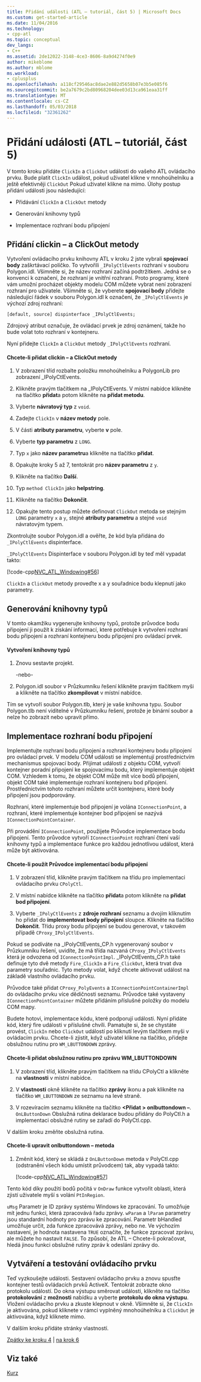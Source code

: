 ```yaml
---
title: Přidání události (ATL – tutoriál, část 5) | Microsoft Docs
ms.custom: get-started-article
ms.date: 11/04/2016
ms.technology:
- cpp-atl
ms.topic: conceptual
dev_langs:
- C++
ms.assetid: 2de12022-3148-4ce3-8606-8a9d4274f0e9
author: mikeblome
ms.author: mblome
ms.workload:
- cplusplus
ms.openlocfilehash: a118cf29546ac8dae2e882d5658b07e3b5e085f6
ms.sourcegitcommit: be2a7679c2bd80968204dee03d13ca961eaa31ff
ms.translationtype: MT
ms.contentlocale: cs-CZ
ms.lasthandoff: 05/03/2018
ms.locfileid: "32361262"
---
```

# <a name="adding-an-event-atl-tutorial-part-5"></a>Přidání události (ATL – tutoriál, část 5)
V tomto kroku přidáte `ClickIn` a `ClickOut` události do vašeho ATL ovládacího prvku. Bude platit `ClickIn` událost, pokud uživatel klikne v mnohoúhelníku a ještě efektivněji `ClickOut` Pokud uživatel klikne na mimo. Úlohy postup přidání události jsou následující:  
  
-   Přidávání `ClickIn` a `ClickOut` metody  
  
-   Generování knihovny typů  
  
-   Implementace rozhraní bodu připojení  
  
## <a name="adding-the-clickin-and-clickout-methods"></a>Přidání clickin – a ClickOut metody  
 Vytvoření ovládacího prvku knihovny ATL v kroku 2 jste vybrali **spojovací body** zaškrtávací políčko. To vytvořili `_IPolyCtlEvents` rozhraní v souboru Polygon.idl. Všimněte si, že název rozhraní začíná podtržítkem. Jedná se o konvenci k označení, že rozhraní je vnitřní rozhraní. Proto programy, které vám umožní procházet objekty modelu COM můžete vybrat není zobrazení rozhraní pro uživatele. Všimněte si, že vyberete **spojovací body** přidejte následující řádek v souboru Polygon.idl k označení, že `_IPolyCtlEvents` je výchozí zdroj rozhraní:  
  
 `[default, source] dispinterface _IPolyCtlEvents;`  
  
 Zdrojový atribut označuje, že ovládací prvek je zdroj oznámení, takže ho bude volat toto rozhraní v kontejneru.  
  
 Nyní přidejte `ClickIn` a `ClickOut` metody `_IPolyCtlEvents` rozhraní.  
  
#### <a name="to-add-the-clickin-and-clickout-methods"></a>Chcete-li přidat clickin – a ClickOut metody  
  
1.  V zobrazení tříd rozbalte položku mnohoúhelníku a PolygonLib pro zobrazení _IPolyCtlEvents.  
  
2.  Klikněte pravým tlačítkem na _IPolyCtlEvents. V místní nabídce klikněte na tlačítko **přidat**a potom klikněte na **přidat metodu**.  
  
3.  Vyberte **návratový typ** z `void`.  
  
4.  Zadejte `ClickIn` v **název metody** pole.  
  
5.  V části **atributy parametru**, vyberte **v** pole.  
  
6.  Vyberte **typ parametru** z `LONG`.  
  
7.  Typ `x` jako **název parametru**a klikněte na tlačítko **přidat**.  
  
8.  Opakujte kroky 5 až 7, tentokrát pro **název parametru** z `y`.  
  
9. Klikněte na tlačítko **Další**.  
  
10. Typ `method ClickIn` jako **helpstring**.  
  
11. Klikněte na tlačítko **Dokončit**.  
  
12. Opakujte tento postup můžete definovat `ClickOut` metoda se stejným `LONG` parametry `x` a `y`, stejné **atributy parametru** a stejné `void` návratovým typem.  
  
 Zkontrolujte soubor Polygon.idl a ověřte, že kód byla přidána do `_IPolyCtlEvents` dispinterface.  
  
 `_IPolyCtlEvents` Dispinterface v souboru Polygon.idl by teď měl vypadat takto:  
  
 [!code-cpp[NVC_ATL_Windowing#56](../atl/codesnippet/cpp/adding-an-event-atl-tutorial-part-5_1.idl)]  
  
 `ClickIn` a `ClickOut` metody proveďte x a y souřadnice bodu klepnutí jako parametry.  
  
## <a name="generating-the-type-library"></a>Generování knihovny typů  
 V tomto okamžiku vygenerujte knihovny typů, protože průvodce bodu připojení ji použít k získání informací, které potřebuje k vytvoření rozhraní bodu připojení a rozhraní kontejneru bodu připojení pro ovládací prvek.  
  
#### <a name="to-generate-the-type-library"></a>Vytvoření knihovny typů  
  
1.  Znovu sestavte projekt.  
  
     -nebo-  
  
2.  Polygon.idl soubor v Průzkumníku řešení klikněte pravým tlačítkem myši a klikněte na tlačítko **zkompilovat** v místní nabídce.  
  
 Tím se vytvoří soubor Polygon.tlb, který je vaše knihovna typu. Soubor Polygon.tlb není viditelné v Průzkumníku řešení, protože je binární soubor a nelze ho zobrazit nebo upravit přímo.  
  
## <a name="implementing-the-connection-point-interfaces"></a>Implementace rozhraní bodu připojení  
 Implementujte rozhraní bodu připojení a rozhraní kontejneru bodu připojení pro ovládací prvek. V modelu COM události se implementují prostřednictvím mechanismus spojovací body. Přijímat události z objektu COM, vytvoří kontejner poradní připojení ke spojovacímu bodu, který implementuje objekt COM. Vzhledem k tomu, že objekt COM může mít více bodů připojení, objekt COM také implementuje rozhraní kontejneru bod připojení. Prostřednictvím tohoto rozhraní můžete určit kontejneru, které body připojení jsou podporovány.  
  
 Rozhraní, které implementuje bod připojení je volána `IConnectionPoint`, a rozhraní, které implementuje kontejner bod připojení se nazývá `IConnectionPointContainer`.  
  
 Při provádění `IConnectionPoint`, použijete Průvodce implementace bodu připojení. Tento průvodce vytvoří `IConnectionPoint` rozhraní čtení vaší knihovny typů a implementace funkce pro každou jednotlivou událost, která může být aktivována.  
  
#### <a name="to-use-the-implement-connection-point-wizard"></a>Chcete-li použít Průvodce implementací bodu připojení  
  
1.  V zobrazení tříd, klikněte pravým tlačítkem na třídu pro implementaci ovládacího prvku `CPolyCtl`.  
  
2.  V místní nabídce klikněte na tlačítko **přidat**a potom klikněte na **přidat bod připojení**.  
  
3.  Vyberte `_IPolyCtlEvents` z **zdroje rozhraní** seznamu a dvojím kliknutím ho přidat do **implementovat body připojení** sloupce. Klikněte na tlačítko **Dokončit**. Třídu proxy bodu připojení se budou generovat, v takovém případě `CProxy_IPolyCtlEvents`.  
  
 Pokud se podíváte na _IPolyCtlEvents_CP.h vygenerovaný soubor v Průzkumníku řešení, uvidíte, že má třída nazvaná `CProxy_IPolyCtlEvents` která je odvozena od `IConnectionPointImpl`. _IPolyCtlEvents_CP.h také definuje tyto dvě metody `Fire_ClickIn` a `Fire_ClickOut`, která trvat dva parametry souřadnic. Tyto metody volat, když chcete aktivovat událost na základě vlastního ovládacího prvku.  
  
 Průvodce také přidat `CProxy_PolyEvents` a `IConnectionPointContainerImpl` do ovládacího prvku více dědičnosti seznamu. Průvodce také vystaveny `IConnectionPointContainer` můžete přidáním příslušné položky do modelu COM mapy.  
  
 Budete hotovi, implementace kódu, které podporují události. Nyní přidáte kód, který fire události v příslušné chvíli. Pamatujte si, že se chystáte provést, `ClickIn` nebo `ClickOut` událostí po kliknutí levým tlačítkem myši v ovládacím prvku. Chcete-li zjistit, když uživatel klikne na tlačítko, přidejte obslužnou rutinu pro `WM_LBUTTONDOWN` zprávy.  
  
#### <a name="to-add-a-handler-for-the-wmlbuttondown-message"></a>Chcete-li přidat obslužnou rutinu pro zprávu WM_LBUTTONDOWN  
  
1.  V zobrazení tříd, klikněte pravým tlačítkem na třídu CPolyCtl a klikněte na **vlastnosti** v místní nabídce.  
  
2.  V **vlastnosti** okně klikněte na tlačítko **zprávy** ikonu a pak klikněte na tlačítko `WM_LBUTTONDOWN` ze seznamu na levé straně.  
  
3.  V rozevíracím seznamu klikněte na tlačítko  **\<Přidat > onlbuttondown –**. `OnLButtonDown` Obslužná rutina deklarace budou přidány do PolyCtl.h a implementaci obslužné rutiny se zařadí do PolyCtl.cpp.  
  
 V dalším kroku změňte obslužná rutina.  
  
#### <a name="to-modify-the-onlbuttondown-method"></a>Chcete-li upravit onlbuttondown – metoda  
  
1.  Změnit kód, který se skládá z `OnLButtonDown` metoda v PolyCtl.cpp (odstranění všech kódu umístit průvodcem) tak, aby vypadá takto:  
  
     [!code-cpp[NVC_ATL_Windowing#57](../atl/codesnippet/cpp/adding-an-event-atl-tutorial-part-5_2.cpp)]  
  
 Tento kód díky použití bodů počítá v `OnDraw` funkce vytvořit oblasti, která zjistí uživatele myší s volání `PtInRegion`.  
  
 `uMsg` Parametr je ID zprávy systému Windows ke zpracování. To umožňuje mít jednu funkci, která zpracovává řadu zprávy. `wParam` a `lParam` parametry jsou standardní hodnoty pro zprávu ke zpracování. Parametr bHandled umožňuje určit, zda funkce zpracovává zprávy, nebo ne. Ve výchozím nastavení, je hodnota nastavena `TRUE` označíte, že funkce zpracovat zprávu, ale můžete ho nastavit `FALSE`. To způsobí, že ATL – Chcete-li pokračovat, hledá jinou funkci obslužné rutiny zpráv k odeslání zprávy do.  
  
## <a name="building-and-testing-the-control"></a>Vytváření a testování ovládacího prvku  
 Teď vyzkoušejte události. Sestavení ovládacího prvku a znovu spusťte kontejner testů ovládacích prvků ActiveX. Tentokrát zobrazte okno protokolu událostí. Do okna výstupu směrovat události, klikněte na tlačítko **protokolování** z **možnosti** nabídku a vyberte **protokolu do okna výstupu**. Vložení ovládacího prvku a zkuste klepnout v okně. Všimněte si, že `ClickIn` je aktivována, pokud kliknete v rámci vyplněný mnohoúhelníku a `ClickOut` je aktivována, když kliknete mimo.  
  
 V dalším kroku přidáte stránky vlastností.  
  
 [Zpátky ke kroku 4](../atl/changing-the-drawing-code-atl-tutorial-part-4.md) &#124; [na krok 6](../atl/adding-a-property-page-atl-tutorial-part-6.md)  
  
## <a name="see-also"></a>Viz také  
 [Kurz](../atl/active-template-library-atl-tutorial.md)

